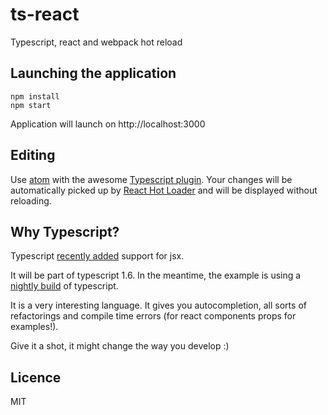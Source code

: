 # ts-react
Typescript, react and webpack hot reload

## Launching the application

    npm install
    npm start

Application will launch on http://localhost:3000

## Editing

Use [atom](https://atom.io/) with the awesome [Typescript plugin](https://atom.io/packages/atom-typescript).
Your changes will be automatically picked up by [React Hot Loader](https://github.com/gaearon/react-hot-loader) and
will be displayed without reloading.

## Why Typescript?

Typescript [recently added](http://www.jbrantly.com/typescript-and-jsx) support for jsx.

It will be part of typescript 1.6. In the meantime, the example is using a [nightly build](https://github.com/TypeStrong/ntypescript) of typescript.

It is a very interesting language.
It gives you autocompletion, all sorts of refactorings and compile time errors (for react components props for examples!).

Give it a shot, it might change the way you develop :)

## Licence

MIT

